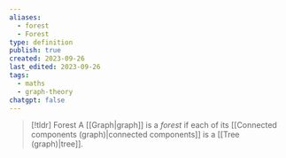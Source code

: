 ```yaml
---
aliases:
  - forest
  - Forest
type: definition
publish: true
created: 2023-09-26
last_edited: 2023-09-26
tags:
  - maths
  - graph-theory
chatgpt: false
---
```

> [!tldr] Forest
> A [[Graph|graph]] is a *forest* if each of its [[Connected components (graph)|connected components]] is a [[Tree (graph)|tree]].
